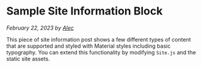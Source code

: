 # Sample Site Information Block

_February 22, 2023 by [Alec](/)_

This piece of site information post shows a few different types of content that are supported and styled with
Material styles including basic typography. You can extend this functionality by modifying `Site.js` and the static site assets.